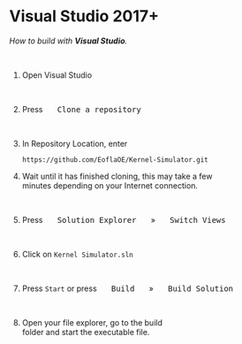 
# Visual Studio 2017+

*How to build with **Visual Studio**.*

<br>

1.  Open Visual Studio

    <br>

2.  Press  <kbd>  Clone a repository  </kbd>

    <br>
    
3.  In Repository Location, enter 
    
    ```
    https://github.com/EoflaOE/Kernel-Simulator.git
    ```

4.  Wait until it has finished cloning, this may take a few <br>
    minutes depending on your Internet connection.

    <br>

5.  Press  <kbd>  Solution Explorer  </kbd>  »  <kbd>  Switch Views  </kbd>

    <br>

6.  Click on `Kernel Simulator.sln`

    <br>

7.  Press `Start` or press  <kbd>  Build  </kbd>  »  <kbd>  Build Solution  </kbd>

    <br>

8.  Open your file explorer, go to the build <br>
    folder and start the executable file.

<br>
